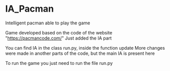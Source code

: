# IA_Pacman
Intelligent pacman able to play the game


Game developed based on the code of the website "https://pacmancode.com/"
Just added the IA part

You can find IA in the class run.py, inside the function update
More changes were made in another parts of the code, but the main IA is present here

To run the game you just need to run the file run.py
